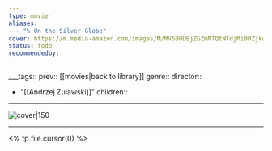 ```yaml
---
type: movie
aliases:
- - "% On the Silver Globe"
cover: https://m.media-amazon.com/images/M/MV5BODBjZGZmNTQtNTdjMi00ZjkwLTg1YjktYjk2MDUwY2U4NDA2XkEyXkFqcGc@._V1_SX300.jpg
status: todo
recommendedby:
---
```

___tags:: prev:: [[movies|back to library]]
genre::
director:: 
  - "[[Andrzej Zulawski]]"
children::
___
![cover|150](https://m.media-amazon.com/images/M/MV5BODBjZGZmNTQtNTdjMi00ZjkwLTg1YjktYjk2MDUwY2U4NDA2XkEyXkFqcGc@._V1_SX300.jpg)
___
<% tp.file.cursor(0) %>
